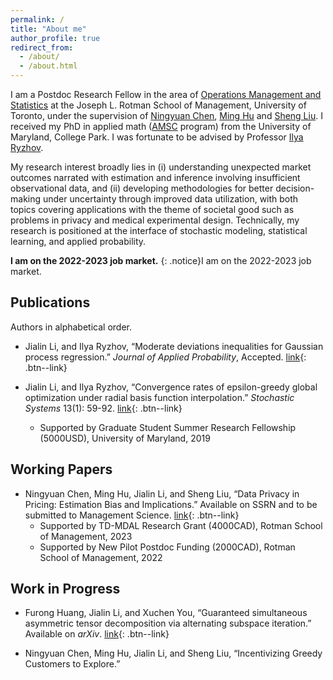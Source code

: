 ```yaml
---
permalink: /
title: "About me"
author_profile: true
redirect_from: 
  - /about/
  - /about.html
---
```


I am a Postdoc Research Fellow in the area of [Operations Management and Statistics](https://www.rotman.utoronto.ca/FacultyAndResearch/AcademicAreas/OperationsManagement/OM_Faculty) at the Joseph L. Rotman School of Management, University of Toronto, under the supervision of [Ningyuan Chen](http://individual.utoronto.ca/ningyuanchen/), [Ming Hu](http://individual.utoronto.ca/minghu/) and [Sheng Liu](https://sites.google.com/site/thushengliu/). I received my PhD in applied math ([AMSC](https://amsc.umd.edu/) program) from the University of Maryland, College Park. I was fortunate to be advised by Professor [Ilya Ryzhov](https://sites.google.com/umd.edu/iryzhov/home). 

My research interest broadly lies in (i) understanding unexpected market outcomes narrated with estimation and inference involving insufficient observational data, and (ii) developing methodologies for better decision-making under uncertainty through improved data utilization, with both topics covering applications with the theme of societal good such as problems in privacy and medical experimental design. Technically, my research is positioned at the interface of stochastic modeling, statistical learning, and applied probability.

**I am on the 2022-2023 job market.**
 {: .notice}I am on the 2022-2023 job market.


## Publications
Authors in alphabetical order.

* Jialin Li, and Ilya Ryzhov, “Moderate deviations inequalities for Gaussian process regression.” _Journal of Applied Probability_, Accepted. [link](https://doi.org/10.1017/jpr.2023.30){: .btn--link}

* Jialin Li, and Ilya Ryzhov, “Convergence rates of epsilon-greedy global optimization under radial basis function interpolation.” _Stochastic Systems_ 13(1): 59-92. [link](https://doi.org/10.1287/stsy.2022.0096){: .btn--link} 
    * Supported by Graduate Student Summer Research Fellowship (5000USD), University of Maryland, 2019


## Working Papers

* Ningyuan Chen, Ming Hu, Jialin Li, and Sheng Liu, “Data Privacy in Pricing: Estimation Bias and Implications.” Available on SSRN and to be submitted to Management Science.  [link](https://ssrn.com/abstract=4488404){: .btn--link}
    * Supported by TD-MDAL Research Grant (4000CAD), Rotman School of Management, 2023
    * Supported by New Pilot Postdoc Funding (2000CAD), Rotman School of Management, 2022


## Work in Progress

* Furong Huang, Jialin Li, and Xuchen You, “Guaranteed simultaneous asymmetric tensor decomposition via alternating subspace iteration.” Available on _arXiv_. [link](https://arxiv.org/abs/1805.10348){: .btn--link}

* Ningyuan Chen, Ming Hu, Jialin Li, and Sheng Liu, “Incentivizing Greedy Customers to Explore.”




